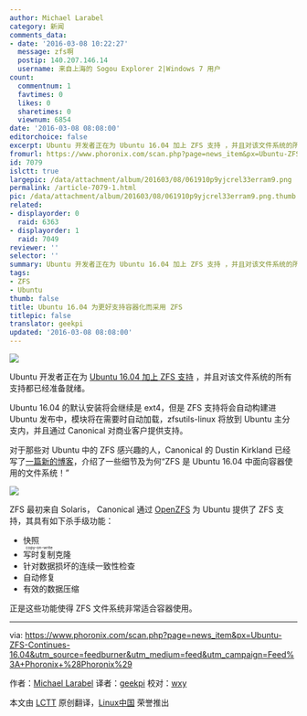 ```yaml
---
author: Michael Larabel
category: 新闻
comments_data:
- date: '2016-03-08 10:22:27'
  message: zfs啊
  postip: 140.207.146.14
  username: 来自上海的 Sogou Explorer 2|Windows 7 用户
count:
  commentnum: 1
  favtimes: 0
  likes: 0
  sharetimes: 0
  viewnum: 6854
date: '2016-03-08 08:08:00'
editorchoice: false
excerpt: Ubuntu 开发者正在为 Ubuntu 16.04 加上 ZFS 支持 ，并且对该文件系统的所有支持都已经准备就绪。
fromurl: https://www.phoronix.com/scan.php?page=news_item&px=Ubuntu-ZFS-Continues-16.04&utm_source=feedburner&utm_medium=feed&utm_campaign=Feed%3A+Phoronix+%28Phoronix%29
id: 7079
islctt: true
largepic: /data/attachment/album/201603/08/061910p9yjcrel33erram9.png
permalink: /article-7079-1.html
pic: /data/attachment/album/201603/08/061910p9yjcrel33erram9.png.thumb.jpg
related:
- displayorder: 0
  raid: 6363
- displayorder: 1
  raid: 7049
reviewer: ''
selector: ''
summary: Ubuntu 开发者正在为 Ubuntu 16.04 加上 ZFS 支持 ，并且对该文件系统的所有支持都已经准备就绪。
tags:
- ZFS
- Ubuntu
thumb: false
title: Ubuntu 16.04 为更好支持容器化而采用 ZFS
titlepic: false
translator: geekpi
updated: '2016-03-08 08:08:00'
---
```


![](/data/attachment/album/201603/08/061910p9yjcrel33erram9.png)


Ubuntu 开发者正在为 [Ubuntu 16.04 加上 ZFS 支持](http://www.phoronix.com/scan.php?page=news_item&px=ZFS-For-Ubuntu-16.04) ，并且对该文件系统的所有支持都已经准备就绪。


Ubuntu 16.04 的默认安装将会继续是 ext4，但是 ZFS 支持将会自动构建进 Ubuntu 发布中，模块将在需要时自动加载，zfsutils-linux 将放到 Ubuntu 主分支内，并且通过 Canonical 对商业客户提供支持。


对于那些对 Ubuntu 中的 ZFS 感兴趣的人，Canonical 的 Dustin Kirkland 已经写了[一篇新的博客](http://blog.dustinkirkland.com/2016/02/zfs-is-fs-for-containers-in-ubuntu-1604.html)，介绍了一些细节及为何“ZFS 是 Ubuntu 16.04 中面向容器使用的文件系统！”


![](/data/attachment/album/201603/08/061842wh79lmq76ekm2cc9.jpg)


ZFS 最初来自 Solaris， Canonical 通过 [OpenZFS](http://open-zfs.org/wiki/Main_Page) 为 Ubuntu 提供了 ZFS 支持，其具有如下杀手级功能：


* 快照
* <ruby> 写时复制 <rp>  （ </rp> <rt>  copy-on-write </rt> <rp>  ） </rp></ruby>克隆
* 针对数据损坏的连续一致性检查
* 自动修复
* 有效的数据压缩


正是这些功能使得 ZFS 文件系统非常适合容器使用。




---


via: <https://www.phoronix.com/scan.php?page=news_item&px=Ubuntu-ZFS-Continues-16.04&utm_source=feedburner&utm_medium=feed&utm_campaign=Feed%3A+Phoronix+%28Phoronix%29>


作者：[Michael Larabel](http://www.michaellarabel.com/) 译者：[geekpi](https://github.com/geekpi) 校对：[wxy](https://github.com/wxy)


本文由 [LCTT](https://github.com/LCTT/TranslateProject) 原创翻译，[Linux中国](https://linux.cn/) 荣誉推出